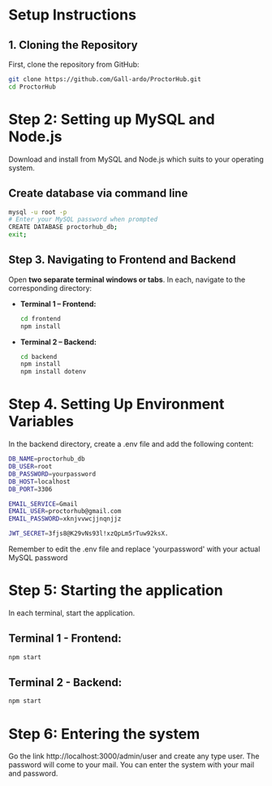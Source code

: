 # Setup Instructions

## 1. Cloning the Repository

First, clone the repository from GitHub:

```bash
git clone https://github.com/Gall-ardo/ProctorHub.git
cd ProctorHub
```

# Step 2: Setting up MySQL and Node.js

Download and install from MySQL and Node.js which suits to your operating system.

## Create database via command line
```bash
mysql -u root -p
# Enter your MySQL password when prompted
CREATE DATABASE proctorhub_db;
exit;
```

## Step 3. Navigating to Frontend and Backend

Open **two separate terminal windows or tabs**. In each, navigate to the corresponding directory:

- **Terminal 1 – Frontend:**

  ```bash
  cd frontend
  npm install
  ```

- **Terminal 2 – Backend:**

  ```bash
  cd backend
  npm install
  npm install dotenv
  ```

# Step 4. Setting Up Environment Variables
In the backend directory, create a .env file and add the following content:

```bash
DB_NAME=proctorhub_db
DB_USER=root
DB_PASSWORD=yourpassword
DB_HOST=localhost
DB_PORT=3306

EMAIL_SERVICE=Gmail
EMAIL_USER=proctorhub@gmail.com
EMAIL_PASSWORD=xknjvvwcjjnqnjjz

JWT_SECRET=3fjs8@K29vNs93l!xzQpLm5rTuw92ksX.
```
Remember to edit the .env file and replace 'yourpassword' with your actual MySQL password

# Step 5: Starting the application
In each terminal, start the application.

## Terminal 1 - Frontend:
```bash
npm start
```

## Terminal 2 - Backend:
```bash
npm start
```

# Step 6: Entering the system
Go the link http://localhost:3000/admin/user and create any type user. The password will come to your mail. You can enter the system with your mail and password.
